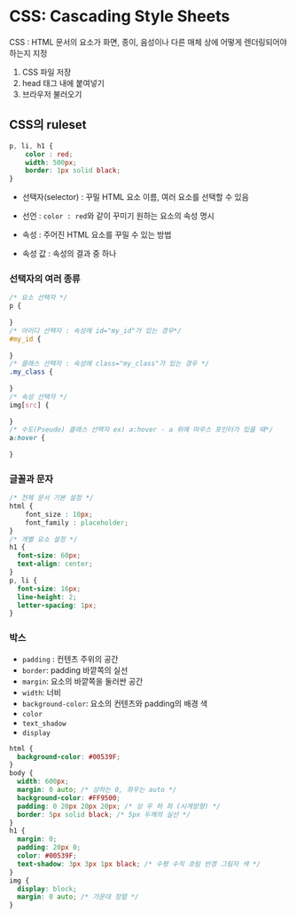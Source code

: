 # CSS: Cascading Style Sheets

CSS : HTML 문서의 요소가 화면, 종이, 음성이나 다른 매체 상에 어떻게 렌더링되어야 하는지 지정

1. CSS 파일 저장
2. head 태그 내에 <link href="styles/style.css" rel="stylesheet" type="text/css"> 붙여넣기
3. 브라우저 불러오기

## CSS의 ruleset

```css
p, li, h1 {
    color : red;
    width: 500px;
  	border: 1px solid black;
}
```

- 선택자(selector) : 꾸밀 HTML 요소 이름, 여러 요소를 선택할 수 있음
- 선언 : `color : red`와 같이 꾸미기 원하는 요소의 속성 명시
- 속성 : 주어진 HTML 요소를 꾸밀 수 있는 방법

- 속성 값 : 속성의 결과 중 하나

### 선택자의 여러 종류

```css
/* 요소 선택자 */
p {
    
}
/* 아이디 선택자 : 속성에 id="my_id"가 있는 경우*/
#my_id {
    
}
/* 클래스 선택자 : 속성에 class="my_class"가 있는 경우 */
.my_class {
    
}
/* 속성 선택자 */
img[src] {
    
}
/* 수도(Pseudo) 클래스 선택자 ex) a:hover - a 위에 마우스 포인터가 있을 때*/
a:hover {
    
}
```

### 글꼴과 문자

```css
/* 전체 문서 기본 설정 */
html {
    font_size : 10px;
    font_family : placeholder;
}
/* 개별 요소 설정 */
h1 {
  font-size: 60px;
  text-align: center;
}
p, li {
  font-size: 16px;
  line-height: 2;
  letter-spacing: 1px;
}
```

### 박스

- `padding` : 컨텐츠 주위의 공간
- `border`: padding 바깥쪽의 실선
- `margin`: 요소의 바깥쪽을 둘러싼 공간
- `width`: 너비
- `background-color`: 요소의 컨텐츠와 padding의 배경 색
- `color`
- `text_shadow`
- `display`

```css
html {
  background-color: #00539F;
}
body {
  width: 600px;
  margin: 0 auto; /* 상하는 0, 좌우는 auto */
  background-color: #FF9500;
  padding: 0 20px 20px 20px; /* 상 우 하 좌 (시계방향) */
  border: 5px solid black; /* 5px 두께의 실선 */
}
h1 {
  margin: 0;
  padding: 20px 0;
  color: #00539F;
  text-shadow: 3px 3px 1px black; /* 수평 수직 흐림 반경 그림자 색 */
}
img {
  display: block;
  margin: 0 auto; /* 가운데 정렬 */
}
```

